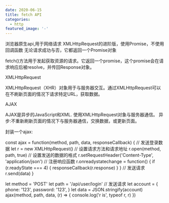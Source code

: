 ```yaml
---
date: 2020-06-15
title: fetch API
categories:
  - http
featured_image: '-'
---
```

浏览器原生api,用于网络请求
XMLHttpRequest的进阶版，使用Promise，不使用回调函数
无论请求成功与否，它都返回一个Promise对象

fetch()方法用于发起获取资源的请求。它返回一个promise，这个promise会在请求响应后被resolve，并传回Response对象。

XMLHttpRequest

XMLHttpRequest（XHR）对象用于与服务器交互。通过XMLHttpRequest可以在不刷新页面的情况下请求特定URL，获取数据。

AJAX

AJAX是异步的JavaScript和XML.
使用XMLHttpRequest对象与服务器通信。
异步:不重新刷新页面的情况下与服务器通信，交换数据，或更新页面。

封装一个ajax:

const ajax = function(method, path, data, responseCallback) {
    // 发送登录数据
    let r = new XMLHttpRequest()
    // 设置请求方法和请求地址
    r.open(method, path, true)
    // 设置发送的数据的格式
    r.setRequestHeader('Content-Type', 'application/json')
    // 注册响应函数
    r.onreadystatechange = function() {
        if (r.readyState === 4) {
            responseCallback(r.response)
        }
    }
    // 发送请求
    r.send(data)
}

let method = 'POST'
let path = '/api/user/login'
// 发送请求
let account = {
    phone: '123',
    password: '123',
}
let data = JSON.stringify(account)
ajax(method, path, data, (r) => {
    console.log('r is', typeof r, r)
})
